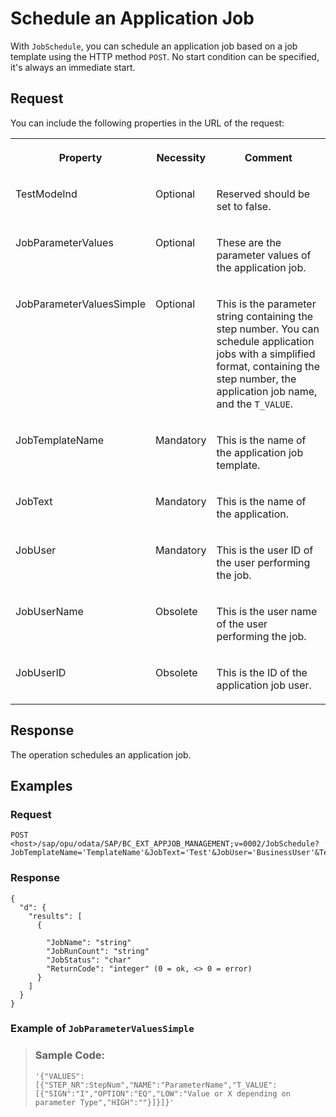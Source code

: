 <!-- loiof2a48b0f4e774562a2ec6a3964a9c7e5 -->

# Schedule an Application Job

With `JobSchedule`, you can schedule an application job based on a job template using the HTTP method `POST`. No start condition can be specified, it's always an immediate start.



<a name="loiof2a48b0f4e774562a2ec6a3964a9c7e5__section_jzq_tvt_zhb"/>

## Request

You can include the following properties in the URL of the request:


<table>
<tr>
<th valign="top">

Property

</th>
<th valign="top">

Necessity

</th>
<th valign="top">

Comment

</th>
</tr>
<tr>
<td valign="top">

TestModeInd

</td>
<td valign="top">

Optional

</td>
<td valign="top">

Reserved should be set to false.

</td>
</tr>
<tr>
<td valign="top">

JobParameterValues

</td>
<td valign="top">

Optional

</td>
<td valign="top">

These are the parameter values of the application job.

</td>
</tr>
<tr>
<td valign="top">

JobParameterValuesSimple

</td>
<td valign="top">

Optional

</td>
<td valign="top">

This is the parameter string containing the step number. You can schedule application jobs with a simplified format, containing the step number, the application job name, and the `T_VALUE`.

</td>
</tr>
<tr>
<td valign="top">

JobTemplateName

</td>
<td valign="top">

Mandatory

</td>
<td valign="top">

This is the name of the application job template.

</td>
</tr>
<tr>
<td valign="top">

JobText

</td>
<td valign="top">

Mandatory

</td>
<td valign="top">

This is the name of the application.

</td>
</tr>
<tr>
<td valign="top">

JobUser

</td>
<td valign="top">

Mandatory

</td>
<td valign="top">

This is the user ID of the user performing the job.

</td>
</tr>
<tr>
<td valign="top">

JobUserName

</td>
<td valign="top">

Obsolete

</td>
<td valign="top">

This is the user name of the user performing the job.

</td>
</tr>
<tr>
<td valign="top">

JobUserID

</td>
<td valign="top">

Obsolete

</td>
<td valign="top">

This is the ID of the application job user.

</td>
</tr>
</table>



<a name="loiof2a48b0f4e774562a2ec6a3964a9c7e5__section_ztj_5wt_zhb"/>

## Response

The operation schedules an application job.



<a name="loiof2a48b0f4e774562a2ec6a3964a9c7e5__section_mwv_vwt_zhb"/>

## Examples



### Request

```
POST <host>/sap/opu/odata/SAP/BC_EXT_APPJOB_MANAGEMENT;v=0002/JobSchedule?JobTemplateName='TemplateName'&JobText='Test'&JobUser='BusinessUser'&TestModeInd=false&JobParameterValues=''
```



### Response

```
{
  "d": {
    "results": [
      {

        "JobName": "string"
        "JobRunCount": "string"
        "JobStatus": "char"
        "ReturnCode": "integer" (0 = ok, <> 0 = error)
      }
    ]
  }
}

```



### Example of `JobParameterValuesSimple`

> ### Sample Code:  
> ```
> '{"VALUES":[{"STEP_NR":StepNum","NAME":"ParameterName","T_VALUE":[{"SIGN":"I","OPTION":"EQ","LOW":"Value or X depending on parameter Type","HIGH":""}]}]}'
> ```

